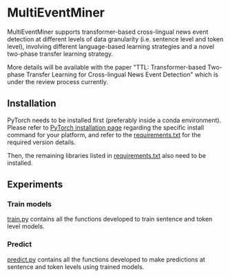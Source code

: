 # MultiEventMiner

MultiEventMiner supports transformer-based cross-lingual news event detection at different levels of data granularity 
(i.e. sentence level and token level), involving different language-based learning strategies and a novel two-phase transfer 
learning strategy.

More details will be available with the paper "TTL: Transformer-based Two-phase Transfer Learning for Cross-lingual News 
Event Detection" which is under the review process currently.

## Installation
PyTorch needs to be installed first (preferably inside a conda environment). Please refer to 
[PyTorch installation page](https://pytorch.org/get-started/locally/#start-locally) regarding the specific install command 
for your platform, and refer to the [requirements.txt](https://github.com/HHansi/MultiEventMiner/blob/master/requirements.txt) for the required version details.

Then, the remaining libraries listed in [requirements.txt](https://github.com/HHansi/MultiEventMiner/blob/master/requirements.txt) also need to be installed.

## Experiments
### Train models
[train.py](https://github.com/HHansi/MultiEventMiner/blob/master/experiments/train.py) contains all the functions developed to train sentence and token level models.

### Predict
[predict.py](https://github.com/HHansi/MultiEventMiner/blob/master/experiments/predict.py) contains all the functions developed to make predictions at sentence and token levels using trained models. 


